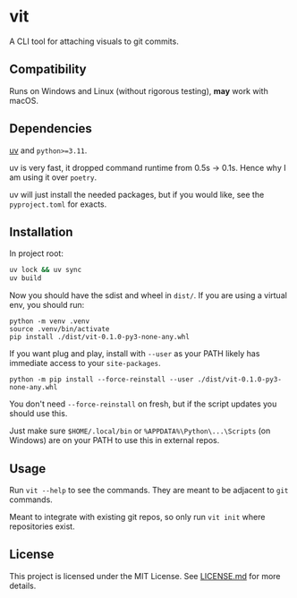 # vit
A CLI tool for attaching visuals to git commits.

## Compatibility
Runs on Windows and Linux (without rigorous testing), **may** work with macOS.

## Dependencies
[uv](https://docs.astral.sh/uv/getting-started/installation/) and `python>=3.11`.

uv is very fast, it dropped command runtime from 0.5s -> 0.1s. Hence why I am using it over `poetry`.

uv will just install the needed packages, but if you would like, see the `pyproject.toml` for exacts.

## Installation
In project root:

```bash
uv lock && uv sync
uv build
```

Now you should have the sdist and wheel in `dist/`. If you are using a virtual env, you should run:

```
python -m venv .venv
source .venv/bin/activate
pip install ./dist/vit-0.1.0-py3-none-any.whl
```

If you want plug and play, install with `--user` as your PATH likely has immediate access to your `site-packages`.

```
python -m pip install --force-reinstall --user ./dist/vit-0.1.0-py3-none-any.whl
```

You don't need `--force-reinstall` on fresh, but if the script updates you should use this.

Just make sure `$HOME/.local/bin` or `%APPDATA%\Python\...\Scripts` (on Windows) are on your PATH to use this in external repos.

## Usage
Run `vit --help` to see the commands. They are meant to be adjacent to `git` commands.

Meant to integrate with existing git repos, so only run `vit init` where repositories exist.

## License

This project is licensed under the MIT License. See [LICENSE.md](LICENSE.md) for more details.
